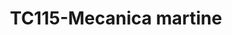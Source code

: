 ---
title: "TC115-Mecanica martine"
url: /fusagasuga/tc115-mecanica-martine/
shop: reparación de automóviles
---